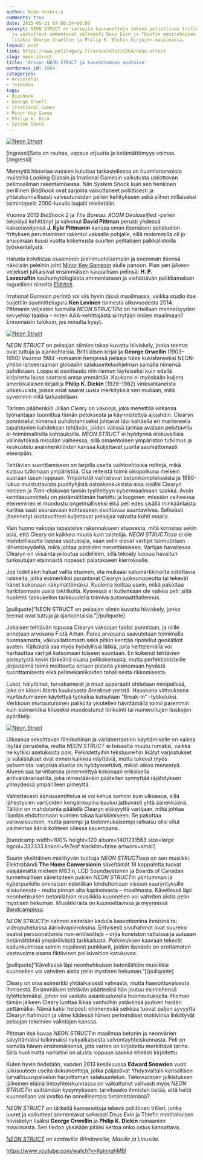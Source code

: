 ```yaml
---
author: Niko Heikkilä
comments: true
date: 2015-05-31 07:00:14+00:00
excerpt: NEON STRUCT on tärkeitä kannanottoja tekevä poliittinen trilleri, jonka juuret
  ja vaikutteet ammentavat selkeästi Deus Exin ja Thiefin monitahoisen hiiviskelyn
  lisäksi George Orwellin ja Philip K. Dickin kirjojen maailmasta.
layout: post
link: https://www.pelilegacy.fi/arvostelut/1864/neon-struct
slug: neon-struct
title: 'Arvio: NEON STRUCT ja kasvottomien epätoivo'
wordpress_id: 1864
categories:
- Arvostelut
- Toiminta
tags:
- Bioshock
- George Orwell
- Irrational Games
- Minor Key Games
- Philip K. Dick
- System Shock
---
```




[![Neon Struct](http://www.pelilegacy.fi/wp-content/uploads/2015/05/neon_struct.jpg)](http://www.pelilegacy.fi/wp-content/uploads/2015/05/neon_struct.jpg)

[ingressi]Sota on rauhaa, vapaus orjuutta ja tietämättömyys voimaa.[/ingressi]

Mennyttä historiaa vuosien kuluttua tarkastellessa on huomionarvoista muistella Looking Glassin ja Irrational Gamesin vaikutusta uskottavan pelimaailman rakentamisessa. Niin _System Shock_ kuin sen henkinen perillinen _BioShock_ ovat sarjoina vaikuttaneet poliittisesti ja yhteiskunnallisesti valveutuneiden pelien kehitykseen sekä siihen millaiseksi toimintapelit 2000-luvulla laajalti mielletään.

Vuonna 2013 _BioShock 2_ ja _The Bureau: XCOM Declassified_ -pelien tekoälyä kehittänyt ja valvonut **David Pittman** perusti yhdessä kaksoisveljensä **J. Kyle Pittmanin** kanssa oman itsenäisen pelistudion. Yrityksen perustaminen rakentui vakaalle pohjalle, sillä molemmilla oli jo ansioinaan kuusi vuotta kokemusta suurten pelitalojen palkkalistoilla työskentelystä.

Halusta kohdistaa osaaminen pienimuotoisempiin ja enemmän itsensä näköisiin peleihin johti [Minor Key Gamesin](http://minorkeygames.com/) alulle panoon. Pian sen jälkeen veljekset julkaisivat ensimmäisen kaupallisen pelinsä: **H. P. Lovecraftin** kauhumytologiasta ammentaneen ja viehättävän palikkamaisen rogueliken nimeltä _[Eldritch](http://www.eldritchgame.com/)_.

Irrational Gamesin perintö voi siis hyvin tässä maailmassa, vaikka studio itse suljettiin suunnitteluguru **Ken Levinen** toimesta alkuvuodesta 2014. Pittmanin veljesten luomalla _NEON STRUCTilla_ on harteillaan menneisyyden kevyehkö taakka – miten AAA-kehittäjästä siirrytään indien maailmaan? Erinomaisin tuloksin, jos minulta kysyt.

[![Neon Struct](http://www.pelilegacy.fi/wp-content/uploads/2015/05/neon_struct_1.jpg)](http://www.pelilegacy.fi/wp-content/uploads/2015/05/neon_struct_1.jpg)

_NEON STRUCT_ on pelaajan silmien takaa kuvattu hiiviskely, jonka teemat ovat tuttuja ja ajankohtaisia. Brittiläisen kirjailija **George Orwellin** (1903–1950) _Vuonna 1984_ -romaanin hengessä pelaaja tulee kukistaneeksi NEON-yhtiön lanseeraaman globaalin salakuunteluohjelman samalla nimensä puhdistaen. Loppu ei osoittaudu niin riemun täyteiseksi kuin edellä kirjoitettu lause saattaisi antaa ymmärtää. Kaukana ei myöskään kuljeta amerikkalaisen kirjailija **Philip K. Dickin** (1928–1982) vinksahtaneista uhkakuvista, joissa asiat saavat uusia merkityksiä sen mukaan, mitä syvemmin niitä tarkastellaan.

Tarinan päähenkilö Jillian Cleary on vakooja, joka menettää virkansa työnantajan tuomittua tämän petoksesta ja käynnistettyä ajojahdin. Clearyn ponnistelut nimensä puhdistamiseksi johtavat läpi kahdella eri mantereella tapahtuvien kahdeksan tehtävän, joiden välissä tarinaa avataan pelattavilla ei-toiminnallisilla kohtauksilla. _NEON STRUCT_ ei hyödynnä elokuvallisia välinäytöksiä missään vaiheessa, sillä omaehtoinen ympäristön tutkimus ja keskustelu avainhenkilöiden kanssa kuljettavat juonta saumattomasti eteenpäin.

Tehtävien suorittamiseen on tarjolla useita vaihtoehtoisia reittejä, mikä kutsuu tutkimaan ympäristöä. Osa reiteistä toimii oikopolkuna melkein suoraan tason loppuun. Ympäristöt vaihtelevat betonikomplekseista ja 1980-lukua muistuttavista puolityhjistä ostoskeskuksista aina sisälle Clearyn mieleen ja _Tron_-elokuvan tavoin tyyliteltyyn kybermaailmaan saakka. Avoin kenttäsuunnittelu on pistämättömän harkittu ja looginen: missään vaiheessa eteneminen ei muodostu ongelmalliseksi eikä peli edes sisällä minkäänlaista karttaa saati seuraavaan kohteeseen osoittavaa suuntaviivaa. Selkeästi jäsennetyt osatavoitteet kuljettavat pelaajaa vaivatta kohti maalia.

Vain huono vakooja tepastelee rakennukseen etuovesta, mitä korostaa sekin asia, että Cleary on kaikkea muuta kuin taistelija. _NEON STRUCTissa_ ei ole mahdollisuutta tappaa vastustajia, vaan selin olevat vartijat tainnutetaan lähietäisyydeltä, mikä johtaa pisteiden menettämiseen. Vartijan havaitessa Clearyn on viisainta piiloutua uudelleen, sillä tekoäly luopuu havaitun tunkeutujan etsinnästä nopeasti palatakseen kierrokselle.

Jos todellakin haluat valita etuoven, ota mukaasi katumarkkinoilta ostettavia ruiskeita, jotka esimerkiksi parantavat Clearyn juoksunopeutta tai tekevät hänet kokonaan näkymättömäksi. Kuolema koittaa usein, mikä pakottaa harkitsemaan uusia taktiikoita. Kyseessä ei kuitenkaan ole vaikea peli: siitä huolehtii taskukellon tarkkuudella toimiva automaattitallennus.

[pullquote]“NEON STRUCT on pelaajan silmin kuvattu hiiviskely, jonka teemat ovat tuttuja ja ajankohtaisia.”[/pullquote]

Jokaisen tehtävän lopussa Clearyn vakoojan taidot punnitaan, ja niille annetaan arvosana F:stä A:han. Paras arvosana saavutetaan toimimalla huomaamatta, väkivallattomasti sekä pitkin kenttää ripotellut geokätköt avaten. Kätköistä saa myös hyödyllisiä lätkiä, joita heittelemällä voi harhauttaa vartijat katsomaan toiseen suuntaan. En kokenut tehtävien pisteytystä kovin tärkeänä osana pelikokemusta, mutta perfektionisteille järjestelmä toimii moitteetta antaen pisteitä yksinomaan hyvästä suorittamisesta eikä pelimekaniikoiden tahallisesta rikkomisesta.

Lukot, hälyttimet, turvakamerat ja muut apparaatit ohitetaan minipelissä, joka on klooni Atarin kuuluisasta _Breakout_-pelistä. Hauskana viittauksena murtautumiseen käytettyä työkalua kutsutaan “Break-In” -työkaluksi. Verkkoon murtautuminen palikoita yksitellen hävittämällä toimii paremmin kuin esimerkiksi kliseeksi muodostunut tiirikointi tai numeroitujen liuskojen pyörittely.

[![Neon Struct](http://www.pelilegacy.fi/wp-content/uploads/2015/05/neon_struct_2.jpg)](http://www.pelilegacy.fi/wp-content/uploads/2015/05/neon_struct_2.jpg)

Ulkoasua sekoittavan filmikohinan ja väriaberraation käyttämiselle on vaikea löytää perusteita, mutta _NEON STRUCT_ ei toisaalta muutu rumaksi, vaikka ne kytkisi asetuksista pois. Pelkistettyihin tekstuureihin lisätyt varjostukset ja valaistukset ovat ennen kaikkea näyttäviä, mutta tukevat myös pelaamista: varjoisia alueita on hyödynnettävä, mikäli aikoo menestyä. Alueen saa tarvittaessa pimennettyä kokonaan erikoisella antivalokranaatilla, joka nimestäänkin päätellen synnyttää räjähdyksen yhteydessä ympärilleen pimeyttä.

Valitettavasti äänisuunnittelua ei voi kehua samoin kuin ulkoasua, sillä lähestyvien vartijoiden kengänkopina kuuluu jatkuvasti yhtä äänekkäänä. Tällöin on mahdotonta päätellä Clearyn etäisyyttä vartijaan, mikä johtaa liiankin ehdottomaan kulmien takaa kurkkimiseen. Se pakottaa varovaisuuteen, mutta parempi ja todenmukaisempi ratkaisu olisi ollut vaimentaa ääniä kohteen ollessa kauempana.

[bandcamp width=100% height=120 album=1401231563 size=large bgcol=333333 linkcol=fe7eaf tracklist=false artwork=small]

Suurin yksittäinen mielihyvän tuottaja _NEON STRUCTissa_ on sen musiikki. Elektrobändi **The Home Conversionin** säveltämät 18 kappaletta tuovat vääjäämättä mieleen M83:n, LCD Soundsystemin ja Boards of Canadan tunnelmallisen säveltaiteen pukien _NEON STRUCTin_ yöntumman ja kyberpunkille ominaisen estetiikan lohduttomaan visioon suuryrityksille alistuneesta – mutta pinnan alta kapinoivasta – maailmasta. Kävellessä läpi neonhehkuisen betonilähiön musiikkia kuunnellen voi vahviten aistia pelin mystisen hekuman. Musiikkiraita on kuunneltavissa ja myynnissä [Bandcampissa](https://thehomeconversion.bandcamp.com/album/neon-struct).

_NEON STRUCTin_ hahmot esitetään kadulla kasvottomina ihmisinä tai videopuheluissa ääriviivapiirroksina. Erityisesti sivuhahmot ovat suureksi osaksi persoonattomia non-entiteettejä – orjia koneiston rattaissa ja autuaan tietämättömiä ympäröivästä tarkkailusta. Poikkeuksen kaavaan tekevät kadunkulmissa seiniin nojailevat punkkarit, joiden läsnäolo on erottamaton vastavoima osana fiktiivisen poliisivaltion katukuvaa.

[pullquote]“Kävellessä läpi neonhehkuisen betonilähiön musiikkia kuunnellen voi vahviten aistia pelin mystisen hekuman.”[/pullquote]

Cleary on oiva esimerkki yhtäaikaisesti vahvasta, mutta haavoittuvaisesta ihmisestä. Ensimmäisen tehtävän päätteeksi hän joutuu esimiehensä tytöttelemäksi, johon voi vastata asiankuuluvalla huomautuksella. Hieman tämän jälkeen Cleary luottaa liikaa vanhoihin ystäviinsä joutuen heidän pettämäksi. Nämä kaksi helposti ohimenevää seikkaa tuovat paljon syvyyttä Clearyn hahmoon ja viime kädessä hänen perimmäiset motiivinsa linkittyvät pelaajan tekemien valintojen kanssa.

Pittman itse kuvaa _NEON STRUCTin_ maailmaa betonin ja neonvärien sävyttämäksi tulkinnaksi nykyaikaisesta valvontayhteiskunnasta. Peli on samalla hänen ensimmäisensä, jota varten on kirjoitettu merkittävä tarina. Siitä huolimatta narratiivi on alusta loppuun saakka eheästi kirjoitettu.

Kuten hyvin tiedetään, vuoden 2013 kesäkuussa **Edward Snowden** vuoti julkisuuteen useita dokumentteja, jotka paljastivat Yhdysvaltain kansallisen turvallisuuspalvelun harjoittaman salakuuntelun. Tietovuotojen julkistuksen jälkeinen elämä tietoyhteiskunnassa on vaikuttanut vahvasti myös _NEON STRUCTin_ esittämään kysymykseen: tarvitseeko ihmisten tietää, että heitä kuunnellaan vai ovatko he onnellisempia tietämättömänä?

_NEON STRUCT_ on tärkeitä kannanottoja tekevä poliittinen trilleri, jonka juuret ja vaikutteet ammentavat selkeästi Deus Exin ja Thiefin monitahoisen hiiviskelyn lisäksi **George Orwellin** ja **Philip K. Dickin** romaanien maailmasta. Sen tiedon yksinään pitäisi kertoa onko ostos kannattava.

_[NEON STRUCT](http://www.neonstruct.com/) on saatavilla Windowsille, Macille ja Linuxille._

https://www.youtube.com/watch?v=llginnqhMBI


